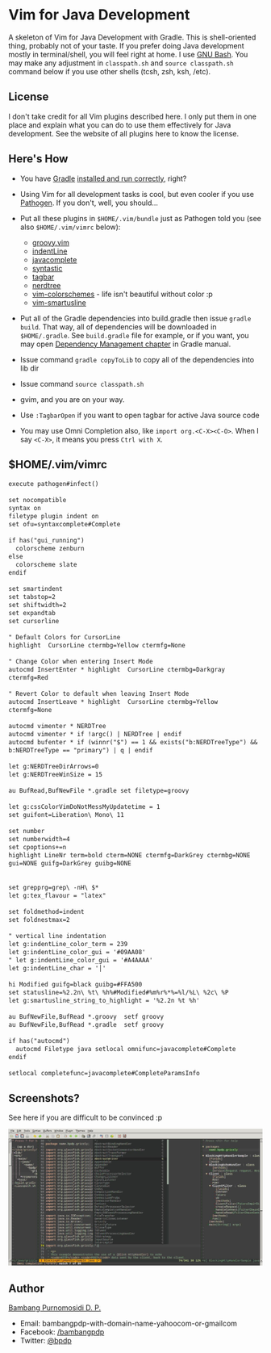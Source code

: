 Vim for Java Development
========================

A skeleton of Vim for Java Development with Gradle. This is shell-oriented thing, probably not of your taste. If you prefer doing Java development mostly in terminal/shell, you will feel right at home. I use [GNU Bash](http://www.gnu.org/software/bash/). You may make any adjustment in `classpath.sh` and `source classpath.sh` command below if you use other shells (tcsh, zsh, ksh, /etc).

License
-------

I don't take credit for all Vim plugins described here. I only put them in one place and explain what you can do to use them effectively for Java development. See the website of all plugins here to know the license.

Here's How
----------

* You have [Gradle](http://gradle.org) [installed and run correctly](http://www.gradle.org/docs/current/userguide/installation.html), right?
* Using Vim for all development tasks is cool, but even cooler if you use [Pathogen](https://github.com/tpope/vim-pathogen). If you don't, well, you should...
* Put all these plugins in `$HOME/.vim/bundle` just as Pathogen told you (see also `$HOME/.vim/vimrc` below):

    * [groovy.vim](https://github.com/vim-scripts/groovy.vim)
    * [indentLine](https://github.com/Yggdroot/indentLine)
    * [javacomplete](https://github.com/adragomir/javacomplete) 
    * [syntastic](https://github.com/scrooloose/syntastic)
    * [tagbar](https://github.com/majutsushi/tagbar)
    * [nerdtree](https://github.com/scrooloose/nerdtree)
    * [vim-colorschemes](https://github.com/flazz/vim-colorschemes) - life isn't beautiful without color :p
    * [vim-smartusline](https://github.com/molok/vim-smartusline)

* Put all of the Gradle dependencies into build.gradle then issue `gradle build`. That way, all of dependencies will be downloaded in `$HOME/.gradle`. See `build.gradle` file for example, or if you want, you may open [Dependency Management chapter](http://www.gradle.org/docs/current/userguide/artifact_dependencies_tutorial.html) in Gradle manual.
* Issue command `gradle copyToLib` to copy all of the dependencies into lib dir
* Issue command `source classpath.sh`
* gvim, and you are on your way.
* Use `:TagbarOpen` if you want to open tagbar for active Java source code 
* You may use Omni Completion also, like `import org.<C-X><C-O>`. When I say `<C-X>`, it means you press `Ctrl with X`.

$HOME/.vim/vimrc
----------------

    execute pathogen#infect()
    
    set nocompatible
    syntax on
    filetype plugin indent on
    set ofu=syntaxcomplete#Complete
    
    if has("gui_running")
      colorscheme zenburn
    else
      colorscheme slate
    endif
    
    set smartindent
    set tabstop=2
    set shiftwidth=2
    set expandtab
    set cursorline
    
    " Default Colors for CursorLine
    highlight  CursorLine ctermbg=Yellow ctermfg=None
    
    " Change Color when entering Insert Mode
    autocmd InsertEnter * highlight  CursorLine ctermbg=Darkgray ctermfg=Red
    
    " Revert Color to default when leaving Insert Mode
    autocmd InsertLeave * highlight  CursorLine ctermbg=Yellow ctermfg=None
    
    autocmd vimenter * NERDTree
    autocmd vimenter * if !argc() | NERDTree | endif
    autocmd bufenter * if (winnr("$") == 1 && exists("b:NERDTreeType") && b:NERDTreeType == "primary") | q | endif
    
    let g:NERDTreeDirArrows=0
    let g:NERDTreeWinSize = 15
    
    au BufRead,BufNewFile *.gradle set filetype=groovy
    
    let g:cssColorVimDoNotMessMyUpdatetime = 1
    set guifont=Liberation\ Mono\ 11
    
    set number
    set numberwidth=4
    set cpoptions+=n
    highlight LineNr term=bold cterm=NONE ctermfg=DarkGrey ctermbg=NONE gui=NONE guifg=DarkGrey guibg=NONE
    
    
    set grepprg=grep\ -nH\ $*
    let g:tex_flavour = "latex"
    
    set foldmethod=indent
    set foldnestmax=2
    
    " vertical line indentation
    let g:indentLine_color_term = 239
    let g:indentLine_color_gui = '#09AA08'
    " let g:indentLine_color_gui = '#A4AAAA'
    let g:indentLine_char = '│'
    
    hi Modified guifg=black guibg=#FFA500
    set statusline=%2.2n\ %t\ %h%#Modified#%m%r%*%=%l/%L\ %2c\ %P
    let g:smartusline_string_to_highlight = '%2.2n %t %h'
    
    au BufNewFile,BufRead *.groovy  setf groovy 
    au BufNewFile,BufRead *.gradle  setf groovy 
    
    if has("autocmd") 
      autocmd Filetype java setlocal omnifunc=javacomplete#Complete 
    endif 
    
    setlocal completefunc=javacomplete#CompleteParamsInfo 


Screenshots?
------------

See here if you are difficult to be convinced :p

![ScreenshotVimJavaPng](screenshot-vimjava.jpg)

Author
------
[Bambang Purnomosidi D. P.](http://bpdp.name)
* Email: bambangpdp-with-domain-name-yahoocom-or-gmailcom
* Facebook: [/bambangpdp](http://www.facebook.com/bambangpdp)
* Twitter: [@bpdp](http://twitter.com/bpdp)
